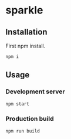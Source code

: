 # sparkle


## Installation

First npm install.

```bash
npm i
```

## Usage

### Development server

```bash
npm start
```

### Production build

```bash
npm run build
```
